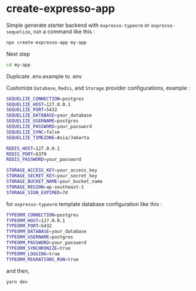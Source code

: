 # create-expresso-app

Simple generate starter backend with `expresso-typeorm` or `expresso-sequelize`, run a command like this :

```sh
npx create-expresso-app my-app
```

Next step

```sh
cd my-app
```

Duplicate .env.example to .env

Customize `Database`, `Redis`, and `Storage` provider configurations, example :

```sh
SEQUELIZE_CONNECTION=postgres
SEQUELIZE_HOST=127.0.0.1
SEQUELIZE_PORT=5432
SEQUELIZE_DATABASE=your_database
SEQUELIZE_USERNAME=postgres
SEQUELIZE_PASSWORD=your_password
SEQUELIZE_SYNC=false
SEQUELIZE_TIMEZONE=Asia/Jakarta

REDIS_HOST=127.0.0.1
REDIS_PORT=6379
REDIS_PASSWORD=your_password

STORAGE_ACCESS_KEY=your_access_key
STORAGE_SECRET_KEY=your_secret_key
STORAGE_BUCKET_NAME=your_bucket_name
STORAGE_REGION=ap-southeast-1
STORAGE_SIGN_EXPIRED=7d
```

for `expresso-typeorm` template database configuration like this :
```sh
TYPEORM_CONNECTION=postgres
TYPEORM_HOST=127.0.0.1
TYPEORM_PORT=5432
TYPEORM_DATABASE=your_database
TYPEORM_USERNAME=postgres
TYPEORM_PASSWORD=your_password
TYPEORM_SYNCHRONIZE=true
TYPEORM_LOGGING=true
TYPEORM_MIGRATIONS_RUN=true
```

and then,

```sh
yarn dev
```